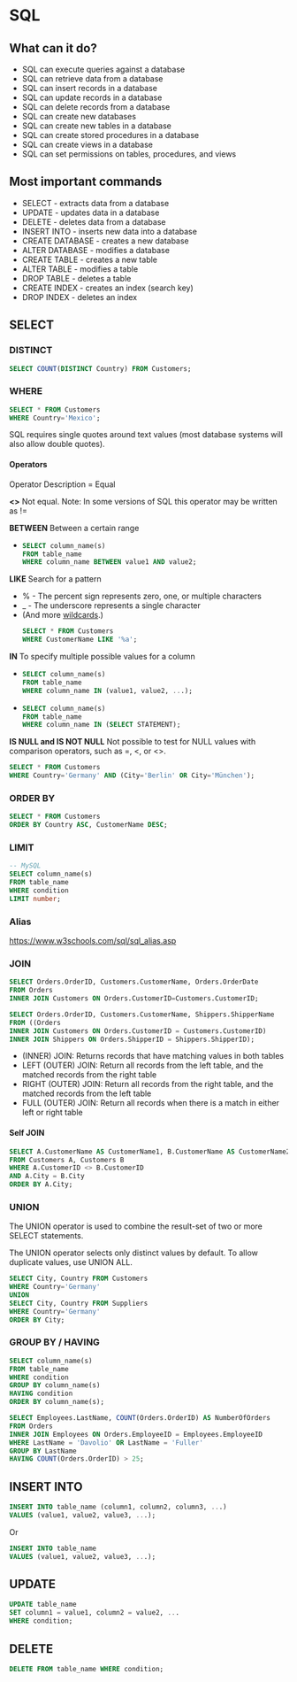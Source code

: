 # SQL

## What can it do?

- SQL can execute queries against a database
- SQL can retrieve data from a database
- SQL can insert records in a database
- SQL can update records in a database
- SQL can delete records from a database
- SQL can create new databases
- SQL can create new tables in a database
- SQL can create stored procedures in a database
- SQL can create views in a database
- SQL can set permissions on tables, procedures, and views

## Most important commands

- SELECT - extracts data from a database
- UPDATE - updates data in a database
- DELETE - deletes data from a database
- INSERT INTO - inserts new data into a database
- CREATE DATABASE - creates a new database
- ALTER DATABASE - modifies a database
- CREATE TABLE - creates a new table
- ALTER TABLE - modifies a table
- DROP TABLE - deletes a table
- CREATE INDEX - creates an index (search key)
- DROP INDEX - deletes an index

## SELECT

### DISTINCT

```sql
SELECT COUNT(DISTINCT Country) FROM Customers;
```

### WHERE

```sql
SELECT * FROM Customers
WHERE Country='Mexico';
```

SQL requires single quotes around text values (most database systems will also allow double quotes).

#### Operators

Operator Description
= Equal

**<>** Not equal. Note: In some versions of SQL this operator may be written as !=

**BETWEEN** Between a certain range

- ```sql
  SELECT column_name(s)
  FROM table_name
  WHERE column_name BETWEEN value1 AND value2;
  ```

**LIKE** Search for a pattern

- % - The percent sign represents zero, one, or multiple characters
- \_ - The underscore represents a single character
- (And more [wildcards](https://www.w3schools.com/sql/sql_wildcards.asp).)
  ```sql
  SELECT * FROM Customers
  WHERE CustomerName LIKE '%a';
  ```

**IN** To specify multiple possible values for a column

- ```sql
  SELECT column_name(s)
  FROM table_name
  WHERE column_name IN (value1, value2, ...);
  ```
- ```sql
  SELECT column_name(s)
  FROM table_name
  WHERE column_name IN (SELECT STATEMENT);
  ```

**IS NULL and IS NOT NULL** Not possible to test for NULL values with comparison operators, such as =, <, or <>.

```sql
SELECT * FROM Customers
WHERE Country='Germany' AND (City='Berlin' OR City='München');
```

### ORDER BY

```sql
SELECT * FROM Customers
ORDER BY Country ASC, CustomerName DESC;
```

### LIMIT

```sql
-- MySQL
SELECT column_name(s)
FROM table_name
WHERE condition
LIMIT number;
```

### Alias

https://www.w3schools.com/sql/sql_alias.asp

### JOIN

```sql
SELECT Orders.OrderID, Customers.CustomerName, Orders.OrderDate
FROM Orders
INNER JOIN Customers ON Orders.CustomerID=Customers.CustomerID;

SELECT Orders.OrderID, Customers.CustomerName, Shippers.ShipperName
FROM ((Orders
INNER JOIN Customers ON Orders.CustomerID = Customers.CustomerID)
INNER JOIN Shippers ON Orders.ShipperID = Shippers.ShipperID);
```

- (INNER) JOIN: Returns records that have matching values in both tables
- LEFT (OUTER) JOIN: Return all records from the left table, and the matched records from the right table
- RIGHT (OUTER) JOIN: Return all records from the right table, and the matched records from the left table
- FULL (OUTER) JOIN: Return all records when there is a match in either left or right table

#### Self JOIN

```sql
SELECT A.CustomerName AS CustomerName1, B.CustomerName AS CustomerName2, A.City
FROM Customers A, Customers B
WHERE A.CustomerID <> B.CustomerID
AND A.City = B.City
ORDER BY A.City;
```

### UNION

The UNION operator is used to combine the result-set of two or more SELECT statements.

The UNION operator selects only distinct values by default. To allow duplicate values, use UNION ALL.

```sql
SELECT City, Country FROM Customers
WHERE Country='Germany'
UNION
SELECT City, Country FROM Suppliers
WHERE Country='Germany'
ORDER BY City;
```

### GROUP BY / HAVING

```sql
SELECT column_name(s)
FROM table_name
WHERE condition
GROUP BY column_name(s)
HAVING condition
ORDER BY column_name(s);

SELECT Employees.LastName, COUNT(Orders.OrderID) AS NumberOfOrders
FROM Orders
INNER JOIN Employees ON Orders.EmployeeID = Employees.EmployeeID
WHERE LastName = 'Davolio' OR LastName = 'Fuller'
GROUP BY LastName
HAVING COUNT(Orders.OrderID) > 25;
```

## INSERT INTO

```sql
INSERT INTO table_name (column1, column2, column3, ...)
VALUES (value1, value2, value3, ...);
```

Or

```sql
INSERT INTO table_name
VALUES (value1, value2, value3, ...);
```

## UPDATE

```sql
UPDATE table_name
SET column1 = value1, column2 = value2, ...
WHERE condition;
```

## DELETE

```sql
DELETE FROM table_name WHERE condition;
```
